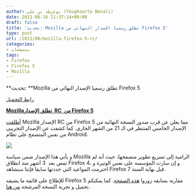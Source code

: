 ```yaml
---
author: يوغرطة بن علي (Youghourta Benali)
date: 2011-06-16 21:37:14+00:00
draft: false
title: 'تحديث: Mozilla تطلق رسميا الإصدار النهائي من Firefox 5'
type: post
url: /2011/06/mozilla-firefox-5-rc/
categories:
- متصفحات
tags:
- Firefox
- Firefox 5
- Mozilla
---
```


**تحديث: **Mozilla تطلق رسميا الإصدار النهائي من Firefox 5




[رابط التحميل](http://www.mozilla.com/firefox/)




[**Mozillaتطلق الإصدار  RC  من Firefox 5**](https://www.it-scoop.com/2011/06/mozilla-firefox-5-rc/ )





[أطلقت](https://developer.mozilla.org/devnews/index.php/2011/06/15/firefox-beta-channel-release-candidate-now-available/) Mozilla الإصدار RC من Firefox 5 مما يعلن عن قرب صدور النسخة النهائية من الإصدار الخامس المنتظر في الـ 21 من الشهر الجاري. كما كشفت عن الإصدار التجريبي من نفس المتصفح على نظام Android.

[![](https://www.it-scoop.com/wp-content/uploads/2011/06/firefox5.jpg)
](https://www.it-scoop.com/2011/06/mozilla-firefox-5-rc/)

و يأتي هذا الإصدار ضمن سياسة Mozilla الرامية إلى تسريع تطوير متصفحها، حيث أنه لم تمض بعد  3 أشهر منذ انطلاق Firefox 4، و إن سارت المؤسسة على نفس الوتيرة و احترمت المواعيد التي حددتها سابقا فإننا سنشاهد Firefox 7 قبل نهاية السنة.

للإطلاع على قائمة ما يضيفه Firefox 5 مقارنة بسابقه زوروا [هذه الصفحة](http://www.mozilla.com/en-US/firefox/5.0beta/releasenotes/). كما يمكنكم تحميل و تجربة النسخة المرشحة [من هنا](http://www.mozilla.com/en-US/firefox/channel/).
